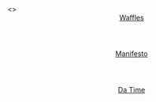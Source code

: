 <html lang="en">
<head>
    <meta charset="UTF-8">
    <meta name="viewport" content="width=device-width, initial-scale=1.0">
    <title>StartPage</title>
</head>
<body>
    <title> 
        Start Page
    </title>
    <> 
        <header> <a href="https://tutelman.github.io/waffles.html">Waffles</a> </header>
        <header> <a href="https://tutelman.github.io/manifesto.html">Manifesto</a></header>
        <header> <a href="https://tutelman.github.io/time.html">Da Time</a></header>
</body>
</html>
